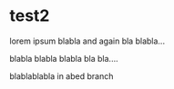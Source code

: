 # test2

lorem ipsum blabla and again bla blabla...

blabla blabla blabla bla bla....

blablablabla in abed branch
